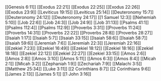 [[Genesis 6:11]]
[[Exodus 22:21]]
[[Exodus 22:25]]
[[Exodus 22:26]]
[[Exodus 23:9]]
[[Leviticus 19:15]]
[[Leviticus 25:14]]
[[Deuteronomy 15:7]]
[[Deuteronomy 24:12]]
[[Deuteronomy 24:17]]
[[1 Samuel 12:3]]
[[Nehemiah 5:10]]
[[Job 22:6]]
[[Job 24:3]]
[[Job 24:9]]
[[Job 31:13]]
[[Psalms 41:1]]
[[Psalms 112:4]]
[[Psalms 112:9]]
[[Proverbs 3:31]]
[[Proverbs 11:24]]
[[Proverbs 14:31]]
[[Proverbs 22:22]]
[[Proverbs 28:8]]
[[Proverbs 28:27]]
[[Isaiah 1:17]]
[[Isaiah 5:7]]
[[Isaiah 33:15]]
[[Isaiah 58:6]]
[[Isaiah 58:7]]
[[Isaiah 59:6]]
[[Jeremiah 7:6]]
[[Jeremiah 22:3]]
[[Jeremiah 22:16]]
[[Ezekiel 7:23]]
[[Ezekiel 16:49]]
[[Ezekiel 18:12]]
[[Ezekiel 18:16]]
[[Ezekiel 18:18]]
[[Ezekiel 22:12]]
[[Ezekiel 22:27]]
[[Ezekiel 33:15]]
[[Amos 2:6]]
[[Amos 2:8]]
[[Amos 3:10]]
[[Amos 5:11]]
[[Amos 6:3]]
[[Amos 8:4]]
[[Micah 2:1]]
[[Micah 3:2]]
[[Zephaniah 1:9]]
[[Zechariah 7:9]]
[[Malachi 3:5]]
[[Matthew 25:34]]
[[Luke 3:11]]
[[2 Corinthians 8:7]]
[[2 Corinthians 9:6]]
[[James 2:13]]
[[James 5:1]]
[[1 John 3:16]]
